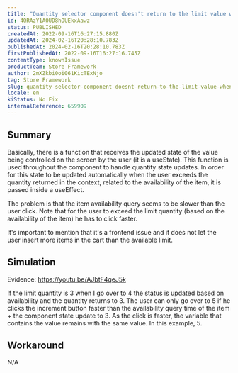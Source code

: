 ```yaml
---
title: "Quantity selector component doesn't return to the limit value when user quickly clicks"
id: 4QRAzY1A0UD8hOUEkxAawz
status: PUBLISHED
createdAt: 2022-09-16T16:27:15.880Z
updatedAt: 2024-02-16T20:28:10.783Z
publishedAt: 2024-02-16T20:28:10.783Z
firstPublishedAt: 2022-09-16T16:27:16.745Z
contentType: knownIssue
productTeam: Store Framework
author: 2mXZkbi0oi061KicTExNjo
tag: Store Framework
slug: quantity-selector-component-doesnt-return-to-the-limit-value-when-user-quickly-clicks
locale: en
kiStatus: No Fix
internalReference: 659909
---
```


## Summary


Basically, there is a function that receives the updated state of the value being controlled on the screen by the user (it is a useState). This function is used throughout the component to handle quantity state updates. In order for this state to be updated automatically when the user exceeds the quantity returned in the context, related to the availability of the item, it is passed inside a useEffect.

The problem is that the item availability query seems to be slower than the user click. Note that for the user to exceed the limit quantity (based on the availability of the item) he has to click faster.

It's important to mention that it's a frontend issue and it does not let the user insert more items in the cart than the available limit.



## Simulation


Evidence: https://youtu.be/AJbtF4qeJ5k

If the limit quantity is 3 when I go over to 4 the status is updated based on availability and the quantity returns to 3. The user can only go over to 5 if he clicks the increment button faster than the availability query time of the item + the component state update to 3. As the click is faster, the variable that contains the value remains with the same value. In this example, 5.



## Workaround


N/A

